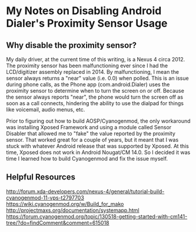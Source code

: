 # My Notes on Disabling Android Dialer's Proximity Sensor Usage
## Why disable the proximity sensor?
My daily driver, at the current time of this writing, is a Nexus 4 circa 2012. The proximity sensor has been malfunctioning ever since I had the LCD/digitizer assembly replaced in 2014. By malfunctioning, I mean the sensor always returns a "near" value (i.e. 0.0) when polled. This is an issue during phone calls, as the Phone app (com.android.Dialer) uses the proximity sensor to determine when to turn the screen on or off. Because the sensor always reports "near", the phone would turn the screen off as soon as a call connects, hindering the ability to use the dialpad for things like voicemail, audio menus, etc.

Prior to figuring out how to build AOSP/Cyanogenmod, the only workaround was installing Xposed Framework and using a module called Sensor Disabler that allowed me to "fake" the value reported by the proximity sensor. That worked great for a couple of years, but it meant that I was stuck with whatever Android release that was supported by Xposed. At this time, Xposed does not work in Android Nougat/CM 14.0. So I decided it was time I learned how to build Cyanogenmod and fix the issue myself.

## Helpful Resources
http://forum.xda-developers.com/nexus-4/general/tutorial-build-cyanogenmod-11-vps-t2797703
https://wiki.cyanogenmod.org/w/Build_for_mako
http://projectmaxs.org/documentation/systemapp.html
https://forum.cyanogenmod.org/topic/130518-getting-started-with-cm141-tree/?do=findComment&comment=615018
